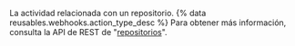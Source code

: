 La actividad relacionada con un repositorio. {% data reusables.webhooks.action_type_desc %} Para obtener más información, consulta la API de REST de "[repositorios](/rest/reference/repos)".
